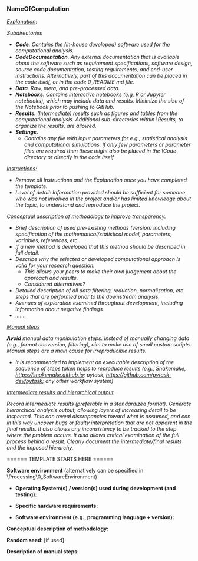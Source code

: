 ### NameOfComputation



<u>*Explanation*</u>:



*Subdirectories*

* ***Code**. Contains the (in-house developed) software used for the computational analysis.*
* ***CodeDocumentation**. Any external documentation that is available about the software such as requirement specifications, software design, source code documentation, testing requirements, and end-user instructions. Alternatively, part of this documentation can be placed in the code itself, or in the code 0_README.md file.*
* ***Data**. Raw, meta, and pre-processed data.*
* ***Notebooks**. Contains interactive notebooks (e.g, R or Jupyter notebooks), which may include data and results. Minimize the size of the Notebook prior to pushing to GitHub.*
* ***Results**. (Intermediate) results such as figures and tables from the computational analysis. Additional sub-directories within \Results, to organize the results, are allowed.* 
* ***Settings.*** 
  * *Contains any file with input parameters for e.g., statistical analysis and computational simulations. If only few parameters or parameter files are required then these might also be placed in the \Code directory or directly in the code itself.*



*<u>Instructions</u>:* 

* *Remove all Instructions and the Explanation once you have completed the template.*
* *Level of detail: Information provided should be sufficient for someone who was not involved in the project and/or has limited knowledge about the topic,  to understand and reproduce the project.* 



<u>*Conceptual description of methodology to improve transparency.*</u>

* *Brief description of used pre-existing methods (version) including specification of the mathematical/statistical model, parameters, variables, references, etc.*
* *If a new method is developed that this method should be described in full detail.* 
* *Describe why the selected or developed computational approach is valid for your research question.*
  * *This allows your peers to make their own judgement about the approach and results.* 
  * *Considered alternatives?*
* *Detailed description of all data filtering, reduction, normalization, etc steps that are performed prior to the downstream analysis.*
* *Avenues of exploration examined throughout development, including information about negative findings.*
* *.......*



*<u>Manual steps</u>*

***Avoid** manual data manipulation steps. Instead of manually changing data (e.g., format conversion, filtering), aim to make use of small custom scripts. Manual steps are a main cause for irreproducible results.*  

* *It is recommended to implement an executable description of the sequence of steps taken helps to reproduce results (e.g., Snakemake, https://snakemake.github.io; pytask, https://github.com/pytask-dev/pytask; any other workflow system)*



*<u>Intermediate results and hierarchical output</u>*

*Record intermediate results (preferable in a standardized format). Generate hierarchical analysis output, allowing layers of increasing detail to be inspected. This can reveal discrepancies toward what is assumed, and can in this way uncover bugs or faulty interpretation that are not apparent in the final results. It also allows any inconsistency to be tracked to the step where the problem occurs.  It also allows critical examination of the full process behind a result. Clearly document the intermediate/final results and the imposed hierarchy.*



====== TEMPLATE STARTS HERE ======



**Software environment** (alternatively can be specified in \Processing\0_SoftwareEnvironment)

* **Operating System(s) / version(s) used during development (and testing):**

* **Specific hardware requirements:**

* **Software environment (e.g., programming language + version):** 





**Conceptual description of methodology:** 



**Random seed**: [if used]



**Description of manual steps**:



